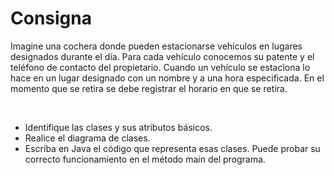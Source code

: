 # Consigna
Imagine una cochera donde pueden estacionarse vehículos en lugares designados durante el día. Para cada vehículo conocemos su patente y el teléfono de contacto del propietario. Cuando un vehículo se estaciona lo hace en un lugar designado con un nombre y a una hora especificada. En el momento que se retira se debe registrar el horario en que se retira.

<br/>

* Identifique las clases y sus atributos básicos.
* Realice el diagrama de clases.
* Escriba en Java el código que representa esas clases. Puede probar su correcto funcionamiento en el método main del programa.
